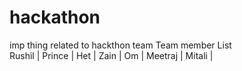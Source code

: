 # hackathon
imp thing related to hackthon team
Team member List <br>
Rushil | Prince | Het | Zain | Om | Meetraj | Mitali |
